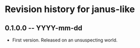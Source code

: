 # Revision history for janus-like

## 0.1.0.0 -- YYYY-mm-dd

* First version. Released on an unsuspecting world.
